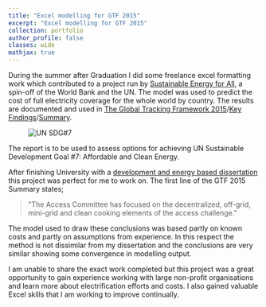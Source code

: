 ```yaml
---
title: "Excel modelling for GTF 2015"
excerpt: "Excel modelling for GTF 2015"
collection: portfolio
author_profile: false
classes: wide
mathjax: true
---
```


During the summer after Graduation I did some freelance excel formatting work which contributed to a project run by [Sustainable Energy for All](https://www.seforall.org/), a spin-off of the World Bank and the UN. The model was used to predict the cost of full electricity coverage for the whole world by country. The results are documented and used in [The Global Tracking Framework 2015](https://www.seforall.org/sites/default/files/GTF-2105-Full-Report.pdf)/[Key Findings](https://trackingsdg7.esmap.org/data/files/download-documents/gtf-2015-key-findings.pdf)/[Summary](http://www.worldbank.org/content/dam/Worldbank/document/Energy/se4all/SE4ALL-Energy-Access-Committee-Report-Corrigendum.pdf). 

<figure style="width: 300px" class="align-right">
  <img src="{{ site.url }}{{ site.baseurl }}/assets/images/p6-goal7.png" alt="UN SDG#7">
</figure>

The report is to be used to assess options for achieving UN Sustainable Development Goal #7: Affordable and Clean Energy.  

 

After finishing University with a [development and energy based dissertation](/portfolio/optimizing-power-grids) this project was perfect for me to work on. The first line of the GTF 2015 Summary states; 
> "The Access Committee has focused on the decentralized, off-grid, mini-grid and clean
cooking elements of the access challenge."  

The model used to draw these conclusions was based partly on known costs and partly on assumptions from experience. In this respect the method is not dissimilar from my dissertation and the conclusions are very similar showing some convergence in modelling output.  

I am unable to share the exact work completed but this project was a great opportunity to gain experience working with large non-profit organisations and learn more about electrification efforts and costs. I also gained valuable Excel skills that I am working to improve continually.